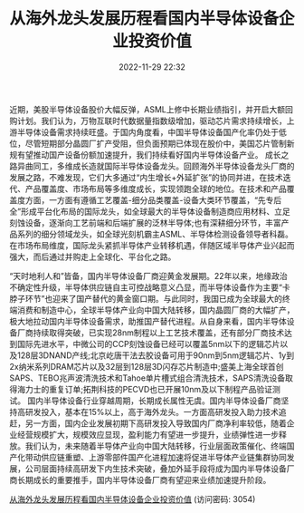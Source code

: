﻿---
title: 从海外龙头发展历程看国内半导体设备企业投资价值
date: 2022-11-29 22:32
tags:
- 电子行业
updated: 1970-01-01 08:00:00
---

近期，美股半导体设备股价大幅反弹，ASML上修中长期业绩指引，并开启大额回购计划。我们认为，万物互联时代数据量指数级增加，驱动芯片需求持续增长，上游半导体设备需求持续旺盛。于国内角度看，中国半导体设备国产化率仍处于低位，尽管短期部分晶圆厂扩产受阻，但负面预期已体现在股价中，美国芯片管制新规有望推动国产设备份额加速提升，我们持续看好国内半导体设备产业。
成长之路异曲同工，多维成长造就国际半导体设备龙头。回顾海外半导体设备龙头厂商的发展之路，不难发现，它们大多通过“内生增长+外延扩张”的协同并进，在技术迭代、产品覆盖度、市场布局等多维度成长，实现领跑全球的地位。在技术和产品覆盖度方面，一方面有遵循工艺覆盖-细分品类覆盖-设备大类环节覆盖，“先专后全”形成平台化布局的国际龙头，如全球最大的半导体设备制造商应用材料、立足刻蚀设备，逐渐向工艺前端和后端扩展的泛林半导体;也有深耕细分环节，丰富产品系列的细分领域龙头，如全球光刻机霸主ASML、半导体检测设备领导者科磊。在市场布局维度，国际龙头紧抓半导体产业转移机遇，伴随区域半导体产业兴起而强大，而后通过并购走上全球化、平台化之路。
<!-- more -->
“天时地利人和”皆备，国内半导体设备厂商迎黄金发展期。22年以来，地缘政治不确定性升级，半导体供应链自主可控战略意义凸显，而半导体设备作为主要“卡脖子环节”也迎来了国产替代的黄金窗口期。与此同时，我国已成为全球最大的终端消费和制造中心，全球半导体产业向中国大陆转移，国内晶圆厂商的大幅扩产，极大地拉动国内半导体设备需求，助推国产替代进程。从自身来看，国内半导体设备厂商持续取得突破，已实现28nm制程以上工艺技术覆盖，还有部分厂商技术达到国际先进水平，中微公司的CCP刻蚀设备已经可以覆盖5nm以下的逻辑芯片以及128层3DNAND产线;北京屹唐干法去胶设备可用于90nm到5nm逻辑芯片、1y到2x纳米系列DRAM芯片以及32层到128层3D闪存芯片制造中;盛美上海全球首创SAPS、TEBO兆声波清洗技术和Tahoe单片槽式组合清洗技术，SAPS清洗设备取得海力士的重复订单;拓荆科技的PECVD也已开展10nm及以下制程产品验证测试。
国内半导体设备行业穿越周期，长期成长属性无虞。国内半导体设备厂商坚持高研发投入，基本在15%以上，高于海外龙头。一方面高研发投入助力技术追赶，另一方面，国内企业发展初期下高研发投入导致国内厂商净利率较低，随着企业经营规模扩大，规模效应显现，盈利能力有望进一步提升，业绩弹性进一步释放。我们认为，未来随着半导体产业向中国大陆转移，行业层面政策催化、终端国产化带动供应链重塑、上游零部件国产化进程加速将促进半导体产业链集群协同发展，公司层面持续高研发下内生技术突破，叠加外延手段将成为国内半导体设备厂商长期成长的重要推手，国内半导体设备厂商有望迎来业绩加速提升阶段。

[从海外龙头发展历程看国内半导体设备企业投资价值](https://url12.ctfile.com/f/3948612-735796869-66d181?p=3054)
(访问密码: 3054)

